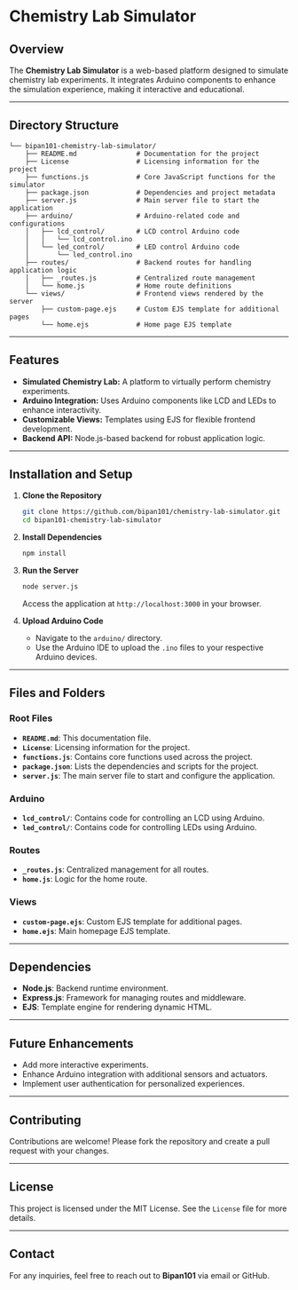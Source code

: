 # Chemistry Lab Simulator

## Overview
The **Chemistry Lab Simulator** is a web-based platform designed to simulate chemistry lab experiments. It integrates Arduino components to enhance the simulation experience, making it interactive and educational.

---

## Directory Structure
```
└── bipan101-chemistry-lab-simulator/
    ├── README.md               # Documentation for the project
    ├── License                 # Licensing information for the project
    ├── functions.js            # Core JavaScript functions for the simulator
    ├── package.json            # Dependencies and project metadata
    ├── server.js               # Main server file to start the application
    ├── arduino/                # Arduino-related code and configurations
    │   ├── lcd_control/        # LCD control Arduino code
    │   │   └── lcd_control.ino
    │   └── led_control/        # LED control Arduino code
    │       └── led_control.ino
    ├── routes/                 # Backend routes for handling application logic
    │   ├── _routes.js          # Centralized route management
    │   └── home.js             # Home route definitions
    └── views/                  # Frontend views rendered by the server
        ├── custom-page.ejs     # Custom EJS template for additional pages
        └── home.ejs            # Home page EJS template
```

---

## Features
- **Simulated Chemistry Lab:** A platform to virtually perform chemistry experiments.
- **Arduino Integration:** Uses Arduino components like LCD and LEDs to enhance interactivity.
- **Customizable Views:** Templates using EJS for flexible frontend development.
- **Backend API:** Node.js-based backend for robust application logic.

---

## Installation and Setup

1. **Clone the Repository**
   ```bash
   git clone https://github.com/bipan101/chemistry-lab-simulator.git
   cd bipan101-chemistry-lab-simulator
   ```

2. **Install Dependencies**
   ```bash
   npm install
   ```

3. **Run the Server**
   ```bash
   node server.js
   ```
   Access the application at `http://localhost:3000` in your browser.

4. **Upload Arduino Code**
   - Navigate to the `arduino/` directory.
   - Use the Arduino IDE to upload the `.ino` files to your respective Arduino devices.

---

## Files and Folders

### Root Files
- **`README.md`**: This documentation file.
- **`License`**: Licensing information for the project.
- **`functions.js`**: Contains core functions used across the project.
- **`package.json`**: Lists the dependencies and scripts for the project.
- **`server.js`**: The main server file to start and configure the application.

### Arduino
- **`lcd_control/`**: Contains code for controlling an LCD using Arduino.
- **`led_control/`**: Contains code for controlling LEDs using Arduino.

### Routes
- **`_routes.js`**: Centralized management for all routes.
- **`home.js`**: Logic for the home route.

### Views
- **`custom-page.ejs`**: Custom EJS template for additional pages.
- **`home.ejs`**: Main homepage EJS template.

---

## Dependencies
- **Node.js**: Backend runtime environment.
- **Express.js**: Framework for managing routes and middleware.
- **EJS**: Template engine for rendering dynamic HTML.

---

## Future Enhancements
- Add more interactive experiments.
- Enhance Arduino integration with additional sensors and actuators.
- Implement user authentication for personalized experiences.

---

## Contributing
Contributions are welcome! Please fork the repository and create a pull request with your changes.

---

## License
This project is licensed under the MIT License. See the `License` file for more details.

---

## Contact
For any inquiries, feel free to reach out to **Bipan101** via email or GitHub.

